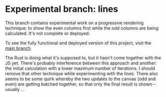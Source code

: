 # Experimental branch: lines

This branch contains experimental work on a progressive rendering technique: to show the even columns first while the odd columns are being calculated. It's not complete or deployed.

To see the fully functional and deployed version of this project, visit the [main branch](https://github.com/pjtunstall/almondala/tree/main).

The Rust is doing what it's supposed to, but it hasn't come together with the JS yet. There's probably interference between this approach and another: the initial calculation with a lower maximum number of iterations. I should remove that other technique while experimenting with the lines. There also seems to be some quirk whereby the two updates to the canvas (odd and even) are getting batched together, so that only the final result is shown--usually ...
